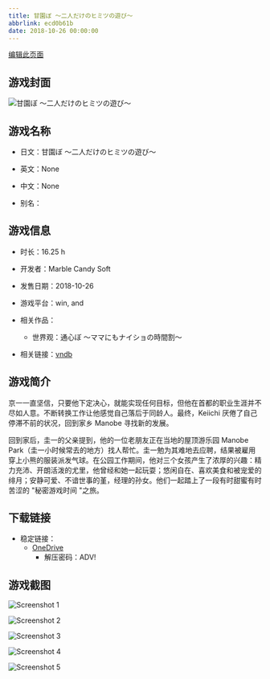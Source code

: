 ```yaml
---
title: 甘園ぼ ～二人だけのヒミツの遊び～
abbrlink: ecd0b61b
date: 2018-10-26 00:00:00
---
```

[编辑此页面](https://github.com/ACG-3/ADV3-source/blob/main/source/_posts/games/%E7%94%98%E5%9C%92%E3%81%BC%20%EF%BD%9E%E4%BA%8C%E4%BA%BA%E3%81%A0%E3%81%91%E3%81%AE%E3%83%92%E3%83%9F%E3%83%84%E3%81%AE%E9%81%8A%E3%81%B3%EF%BD%9E.md)

## 游戏封面

![甘園ぼ ～二人だけのヒミツの遊び～](https://pan.timero.xyz/d/onedrive/img_lib_001/%E7%94%98%E5%9C%92%E3%81%BC%20%EF%BD%9E%E4%BA%8C%E4%BA%BA%E3%81%A0%E3%81%91%E3%81%AE%E3%83%92%E3%83%9F%E3%83%84%E3%81%AE%E9%81%8A%E3%81%B3%EF%BD%9E_cover.avif)


## 游戏名称

- 日文：甘園ぼ ～二人だけのヒミツの遊び～
- 英文：None
- 中文：None

- 别名：


## 游戏信息

- 时长：16.25 h
- 开发者：Marble Candy Soft
- 发售日期：2018-10-26
- 游戏平台：win, and
- 相关作品：
   - 世界观：通心ぼ ～ママにもナイショの時間割～

- 相关链接：[vndb](https://vndb.org/v22789)


## 游戏简介

京一一直坚信，只要他下定决心，就能实现任何目标，但他在首都的职业生涯并不尽如人意。不断转换工作让他感觉自己落后于同龄人。最终，Keiichi 厌倦了自己停滞不前的状况，回到家乡 Manobe 寻找新的发展。

回到家后，圭一的父亲提到，他的一位老朋友正在当地的屋顶游乐园 Manobe Park（圭一小时候常去的地方）找人帮忙。圭一勉为其难地去应聘，结果被雇用穿上小熊的服装派发气球。在公园工作期间，他对三个女孩产生了浓厚的兴趣：精力充沛、开朗活泼的尤里，他曾经和她一起玩耍；悠闲自在、喜欢美食和被宠爱的绯月；安静可爱、不谙世事的堇，经理的孙女。他们一起踏上了一段有时甜蜜有时苦涩的 "秘密游戏时间 "之旅。




## 下载链接

- 稳定链接：
    - [OneDrive](https://pan.timero.xyz/onedrive/adv_lib_001/%E7%94%98%E5%9C%92%E3%81%BC%20%EF%BD%9E%E4%BA%8C%E4%BA%BA%E3%81%A0%E3%81%91%E3%81%AE%E3%83%92%E3%83%9F%E3%83%84%E3%81%AE%E9%81%8A%E3%81%B3%EF%BD%9E)
        - 解压密码：ADV!



## 游戏截图


![Screenshot 1](https://pan.timero.xyz/d/onedrive/img_lib_001/%E7%94%98%E5%9C%92%E3%81%BC%20%EF%BD%9E%E4%BA%8C%E4%BA%BA%E3%81%A0%E3%81%91%E3%81%AE%E3%83%92%E3%83%9F%E3%83%84%E3%81%AE%E9%81%8A%E3%81%B3%EF%BD%9E_Screenshot_1.avif)

![Screenshot 2](https://pan.timero.xyz/d/onedrive/img_lib_001/%E7%94%98%E5%9C%92%E3%81%BC%20%EF%BD%9E%E4%BA%8C%E4%BA%BA%E3%81%A0%E3%81%91%E3%81%AE%E3%83%92%E3%83%9F%E3%83%84%E3%81%AE%E9%81%8A%E3%81%B3%EF%BD%9E_Screenshot_2.avif)

![Screenshot 3](https://pan.timero.xyz/d/onedrive/img_lib_001/%E7%94%98%E5%9C%92%E3%81%BC%20%EF%BD%9E%E4%BA%8C%E4%BA%BA%E3%81%A0%E3%81%91%E3%81%AE%E3%83%92%E3%83%9F%E3%83%84%E3%81%AE%E9%81%8A%E3%81%B3%EF%BD%9E_Screenshot_3.avif)

![Screenshot 4](https://pan.timero.xyz/d/onedrive/img_lib_001/%E7%94%98%E5%9C%92%E3%81%BC%20%EF%BD%9E%E4%BA%8C%E4%BA%BA%E3%81%A0%E3%81%91%E3%81%AE%E3%83%92%E3%83%9F%E3%83%84%E3%81%AE%E9%81%8A%E3%81%B3%EF%BD%9E_Screenshot_4.avif)

![Screenshot 5](https://pan.timero.xyz/d/onedrive/img_lib_001/%E7%94%98%E5%9C%92%E3%81%BC%20%EF%BD%9E%E4%BA%8C%E4%BA%BA%E3%81%A0%E3%81%91%E3%81%AE%E3%83%92%E3%83%9F%E3%83%84%E3%81%AE%E9%81%8A%E3%81%B3%EF%BD%9E_Screenshot_5.avif)

